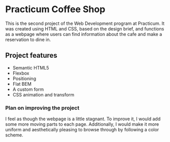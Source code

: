 # Practicum Coffee Shop

This is the second project of the Web Development program at Practicum. It was created using HTML and CSS, based on the design brief, and functions as a webpage where users can find information about the cafe and make a reservation to dine in.

## Project features

- Semantic HTML5
- Flexbox
- Positioning
- Flat BEM
- A custom form
- CSS animation and transform

### Plan on improving the project

I feel as though the webpage is a little stagnant. To improve it, I would add some more moving parts to each page. Additionally, I would make it more uniform and aesthetically pleasing to browse through by following a color scheme.

